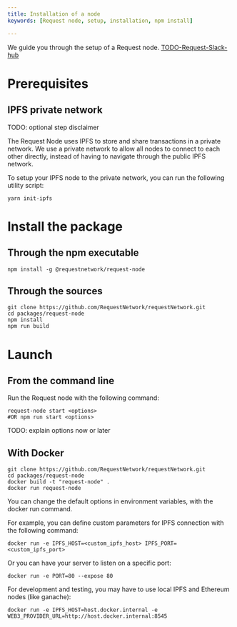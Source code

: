 ```yaml
---
title: Installation of a node
keywords: [Request node, setup, installation, npm install]

---
```


We guide you through the setup of a Request node. [TODO-Request-Slack-hub](https://TODO)

# Prerequisites

## IPFS private network
TODO: optional step disclaimer

The Request Node uses IPFS to store and share transactions in a private network. We use a private network to allow all nodes to connect to each other directly, instead of having to navigate through the public IPFS network.

To setup your IPFS node to the private network, you can run the following utility script:

```shell
yarn init-ipfs
```

# Install the package

## Through the npm executable

```shell
npm install -g @requestnetwork/request-node
```

## Through the sources
```shell
git clone https://github.com/RequestNetwork/requestNetwork.git
cd packages/request-node
npm install
npm run build
```

# Launch

## From the command line
Run the Request node with the following command:
```shell
request-node start <options>
#OR npm run start <options>
```
TODO: explain options now or later

## With Docker
```shell
git clone https://github.com/RequestNetwork/requestNetwork.git
cd packages/request-node
docker build -t "request-node" .
docker run request-node
```

You can change the default options in environment variables, with the docker run command.

For example, you can define custom parameters for IPFS connection with the following command:
```shell
docker run -e IPFS_HOST=<custom_ipfs_host> IPFS_PORT=<custom_ipfs_port>
```
Or you can have your server to listen on a specific port:
```shell
docker run -e PORT=80 --expose 80
```

For development and testing, you may have to use local IPFS and Ethereum nodes (like ganache):
```shell
docker run -e IPFS_HOST=host.docker.internal -e WEB3_PROVIDER_URL=http://host.docker.internal:8545
```

